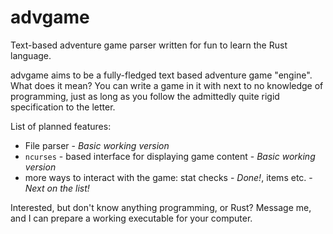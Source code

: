 # advgame
Text-based adventure game parser written for fun to learn the Rust language.

advgame aims to be a fully-fledged text based adventure game "engine". What does it mean? You can write a game in it with next to no knowledge of programming, just as long as you follow the admittedly quite rigid specification to the letter.

List of planned features:
 - File parser - *Basic working version*
 - `ncurses` - based interface for displaying game content - *Basic working version*
 - more ways to interact with the game: stat checks - *Done!*, items etc. - *Next on the list!*

Interested, but don't know anything programming, or Rust? Message me, and I can prepare a working executable for your computer.
